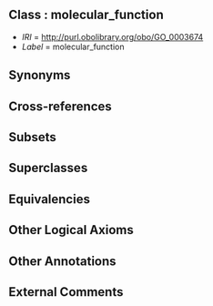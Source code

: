
## Class : molecular_function

 * *IRI* = http://purl.obolibrary.org/obo/GO_0003674
 * *Label* = molecular_function

## Synonyms


## Cross-references


## Subsets


## Superclasses


## Equivalencies


## Other Logical Axioms


## Other Annotations


## External Comments


